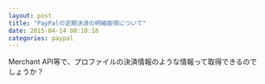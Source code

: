 ```yaml
---
layout: post
title: "PayPalの定期決済の明細取得について"
date: 2015-04-14 08:10:18
categories: paypal
---
```

<p>Merchant API等で、プロファイルの決済情報のような情報って取得できるのでしょうか？</p>

